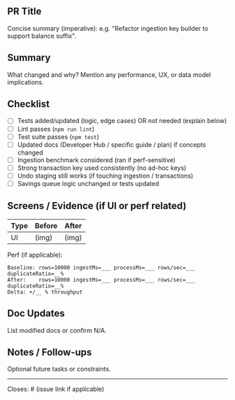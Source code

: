 ## PR Title

Concise summary (imperative): e.g. "Refactor ingestion key builder to support balance suffix".

## Summary

What changed and why? Mention any performance, UX, or data model implications.

## Checklist

-   [ ] Tests added/updated (logic, edge cases) OR not needed (explain below)
-   [ ] Lint passes (`npm run lint`)
-   [ ] Test suite passes (`npm test`)
-   [ ] Updated docs (Developer Hub / specific guide / plan) if concepts changed
-   [ ] Ingestion benchmark considered (ran if perf-sensitive)
-   [ ] Strong transaction key used consistently (no ad-hoc keys)
-   [ ] Undo staging still works (if touching ingestion / transactions)
-   [ ] Savings queue logic unchanged or tests updated

## Screens / Evidence (if UI or perf related)

| Type | Before | After |
| ---- | ------ | ----- |
| UI   | (img)  | (img) |

Perf (if applicable):

```
Baseline: rows=10000 ingestMs=___ processMs=___ rows/sec=___ duplicateRatio=__%
After:    rows=10000 ingestMs=___ processMs=___ rows/sec=___ duplicateRatio=__%
Delta: +/__ % throughput
```

## Doc Updates

List modified docs or confirm N/A.

## Notes / Follow-ups

Optional future tasks or constraints.

---

Closes: # (issue link if applicable)
